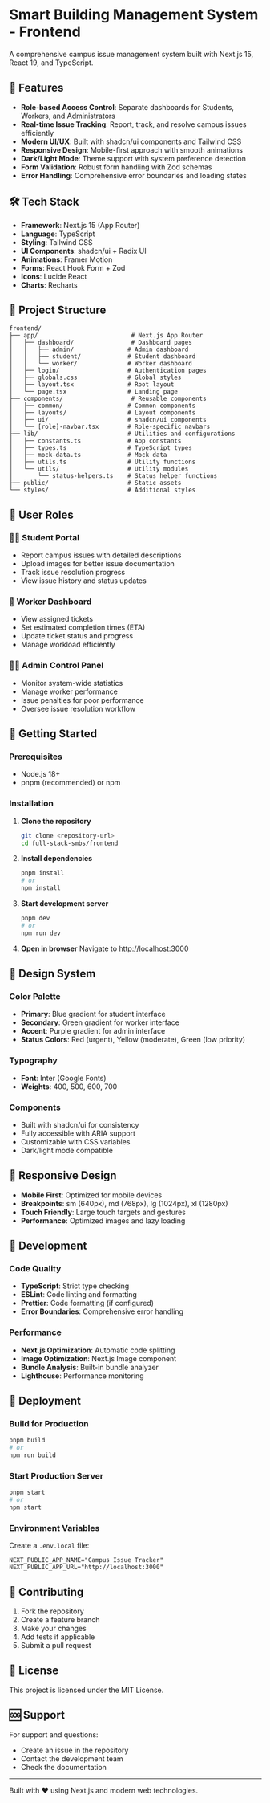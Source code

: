 # Smart Building Management System - Frontend

A comprehensive campus issue management system built with Next.js 15, React 19, and TypeScript.

## 🚀 Features

- **Role-based Access Control**: Separate dashboards for Students, Workers, and Administrators
- **Real-time Issue Tracking**: Report, track, and resolve campus issues efficiently
- **Modern UI/UX**: Built with shadcn/ui components and Tailwind CSS
- **Responsive Design**: Mobile-first approach with smooth animations
- **Dark/Light Mode**: Theme support with system preference detection
- **Form Validation**: Robust form handling with Zod schemas
- **Error Handling**: Comprehensive error boundaries and loading states

## 🛠️ Tech Stack

- **Framework**: Next.js 15 (App Router)
- **Language**: TypeScript
- **Styling**: Tailwind CSS
- **UI Components**: shadcn/ui + Radix UI
- **Animations**: Framer Motion
- **Forms**: React Hook Form + Zod
- **Icons**: Lucide React
- **Charts**: Recharts

## 📁 Project Structure

```
frontend/
├── app/                          # Next.js App Router
│   ├── dashboard/                # Dashboard pages
│   │   ├── admin/               # Admin dashboard
│   │   ├── student/             # Student dashboard
│   │   └── worker/              # Worker dashboard
│   ├── login/                   # Authentication pages
│   ├── globals.css              # Global styles
│   ├── layout.tsx               # Root layout
│   └── page.tsx                 # Landing page
├── components/                   # Reusable components
│   ├── common/                  # Common components
│   ├── layouts/                 # Layout components
│   ├── ui/                      # shadcn/ui components
│   └── [role]-navbar.tsx        # Role-specific navbars
├── lib/                         # Utilities and configurations
│   ├── constants.ts             # App constants
│   ├── types.ts                 # TypeScript types
│   ├── mock-data.ts             # Mock data
│   ├── utils.ts                 # Utility functions
│   └── utils/                   # Utility modules
│       └── status-helpers.ts    # Status helper functions
├── public/                      # Static assets
└── styles/                      # Additional styles
```

## 🎯 User Roles

### 👨‍🎓 Student Portal
- Report campus issues with detailed descriptions
- Upload images for better issue documentation
- Track issue resolution progress
- View issue history and status updates

### 🔧 Worker Dashboard
- View assigned tickets
- Set estimated completion times (ETA)
- Update ticket status and progress
- Manage workload efficiently

### 👨‍💼 Admin Control Panel
- Monitor system-wide statistics
- Manage worker performance
- Issue penalties for poor performance
- Oversee issue resolution workflow

## 🚀 Getting Started

### Prerequisites
- Node.js 18+ 
- pnpm (recommended) or npm

### Installation

1. **Clone the repository**
   ```bash
   git clone <repository-url>
   cd full-stack-smbs/frontend
   ```

2. **Install dependencies**
   ```bash
   pnpm install
   # or
   npm install
   ```

3. **Start development server**
   ```bash
   pnpm dev
   # or
   npm run dev
   ```

4. **Open in browser**
   Navigate to [http://localhost:3000](http://localhost:3000)

## 🎨 Design System

### Color Palette
- **Primary**: Blue gradient for student interface
- **Secondary**: Green gradient for worker interface  
- **Accent**: Purple gradient for admin interface
- **Status Colors**: Red (urgent), Yellow (moderate), Green (low priority)

### Typography
- **Font**: Inter (Google Fonts)
- **Weights**: 400, 500, 600, 700

### Components
- Built with shadcn/ui for consistency
- Fully accessible with ARIA support
- Customizable with CSS variables
- Dark/light mode compatible

## 📱 Responsive Design

- **Mobile First**: Optimized for mobile devices
- **Breakpoints**: sm (640px), md (768px), lg (1024px), xl (1280px)
- **Touch Friendly**: Large touch targets and gestures
- **Performance**: Optimized images and lazy loading

## 🔧 Development

### Code Quality
- **TypeScript**: Strict type checking
- **ESLint**: Code linting and formatting
- **Prettier**: Code formatting (if configured)
- **Error Boundaries**: Comprehensive error handling

### Performance
- **Next.js Optimization**: Automatic code splitting
- **Image Optimization**: Next.js Image component
- **Bundle Analysis**: Built-in bundle analyzer
- **Lighthouse**: Performance monitoring

## 🚀 Deployment

### Build for Production
```bash
pnpm build
# or
npm run build
```

### Start Production Server
```bash
pnpm start
# or
npm start
```

### Environment Variables
Create a `.env.local` file:
```env
NEXT_PUBLIC_APP_NAME="Campus Issue Tracker"
NEXT_PUBLIC_APP_URL="http://localhost:3000"
```

## 🤝 Contributing

1. Fork the repository
2. Create a feature branch
3. Make your changes
4. Add tests if applicable
5. Submit a pull request

## 📄 License

This project is licensed under the MIT License.

## 🆘 Support

For support and questions:
- Create an issue in the repository
- Contact the development team
- Check the documentation

---

Built with ❤️ using Next.js and modern web technologies.
